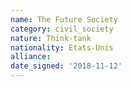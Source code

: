 ```yaml
---
name: The Future Society
category: civil_society
nature: Think-tank
nationality: Etats-Unis
alliance: 
date_signed: '2018-11-12'
---
```

    